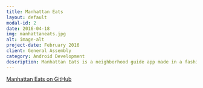 ```yaml
---
title: Manhattan Eats
layout: default
modal-id: 2
date: 2016-04-18
img: manhattaneats.jpg
alt: image-alt
project-date: February 2016
client: General Assembly
category: Android Development
description: Manhattan Eats is a neighborhood guide app made in a fashion similar to the app Yelp. My app allows a user to browse through a pre-populated list of restaurants in the area, display the restaurant's information, and it allows you to map your way to the restaurant. I stored my restaurant data in an SQLite database and using a SQLiteOpenDatabaseHelper, my app can search, retrieve, and edit the columns of restaurant data. The app includes the use of an ArrayAdapter, Listeners, and Intents as well as the implementation of some material design.
---
```


<a href = "https://github.com/chris-shum/Project-2">Manhattan Eats on GitHub</a>

